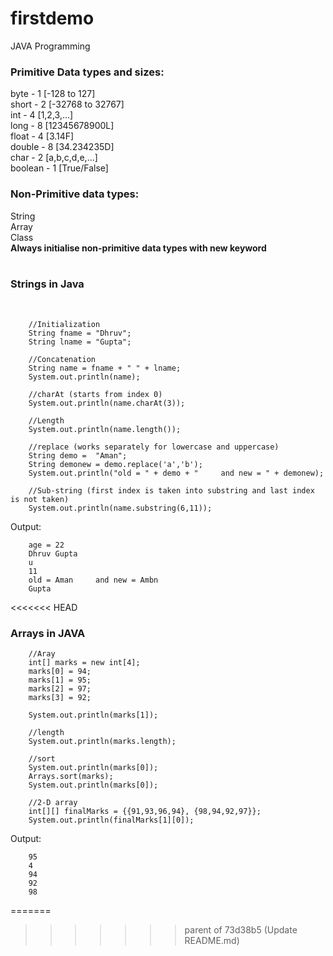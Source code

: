 # firstdemo
 JAVA Programming 
 <br>
 <h3>Primitive Data types and sizes:</h3>
 byte - 1 [-128 to 127]<br>
 short - 2 [-32768 to 32767]<br>
int - 4 [1,2,3,...]<br>
long - 8 [12345678900L]<br>
float - 4 [3.14F]<br>
double - 8 [34.234235D]<br>
char - 2 [a,b,c,d,e,...]<br>
boolean - 1 [True/False]

<h3>Non-Primitive data types:</h3>
String<br>
Array<br>
Class<br>
<b>Always initialise non-primitive data types with new keyword</b>
<br><br>
<h3>Strings in Java</h3><br>
        
        //Initialization
        String fname = "Dhruv";
        String lname = "Gupta";

        //Concatenation
        String name = fname + " " + lname;
        System.out.println(name);

        //charAt (starts from index 0)
        System.out.println(name.charAt(3));

        //Length
        System.out.println(name.length());

        //replace (works separately for lowercase and uppercase)
        String demo =  "Aman";
        String demonew = demo.replace('a','b');
        System.out.println("old = " + demo + "     and new = " + demonew);

        //Sub-string (first index is taken into substring and last index is not taken)
        System.out.println(name.substring(6,11));


Output:

        age = 22
        Dhruv Gupta
        u
        11
        old = Aman     and new = Ambn
        Gupta

<<<<<<< HEAD
<h3>Arrays in JAVA</h3>

        //Aray
        int[] marks = new int[4];
        marks[0] = 94;
        marks[1] = 95;
        marks[2] = 97;
        marks[3] = 92;

        System.out.println(marks[1]);

        //length
        System.out.println(marks.length);

        //sort
        System.out.println(marks[0]);
        Arrays.sort(marks);
        System.out.println(marks[0]);

        //2-D array
        int[][] finalMarks = {{91,93,96,94}, {98,94,92,97}};
        System.out.println(finalMarks[1][0]);

Output:

        95
        4
        94
        92
        98


=======
>>>>>>> parent of 73d38b5 (Update README.md)
